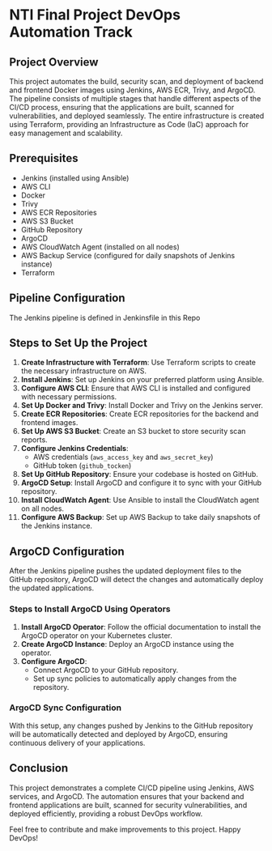 
# NTI Final Project DevOps Automation Track

## Project Overview

This project automates the build, security scan, and deployment of backend and frontend Docker images using Jenkins, AWS ECR, Trivy, and ArgoCD. The pipeline consists of multiple stages that handle different aspects of the CI/CD process, ensuring that the applications are built, scanned for vulnerabilities, and deployed seamlessly. The entire infrastructure is created using Terraform, providing an Infrastructure as Code (IaC) approach for easy management and scalability.

## Prerequisites

- Jenkins (installed using Ansible)
- AWS CLI
- Docker
- Trivy
- AWS ECR Repositories
- AWS S3 Bucket
- GitHub Repository
- ArgoCD
- AWS CloudWatch Agent (installed on all nodes)
- AWS Backup Service (configured for daily snapshots of Jenkins instance)
- Terraform

## Pipeline Configuration

The Jenkins pipeline is defined in Jenkinsfile in this Repo

## Steps to Set Up the Project

1. **Create Infrastructure with Terraform**: Use Terraform scripts to create the necessary infrastructure on AWS.
2. **Install Jenkins**: Set up Jenkins on your preferred platform using Ansible.
3. **Configure AWS CLI**: Ensure that AWS CLI is installed and configured with necessary permissions.
4. **Set Up Docker and Trivy**: Install Docker and Trivy on the Jenkins server.
5. **Create ECR Repositories**: Create ECR repositories for the backend and frontend images.
6. **Set Up AWS S3 Bucket**: Create an S3 bucket to store security scan reports.
7. **Configure Jenkins Credentials**:
   - AWS credentials (`aws_access_key` and `aws_secret_key`)
   - GitHub token (`github_tocken`)
8. **Set Up GitHub Repository**: Ensure your codebase is hosted on GitHub.
9. **ArgoCD Setup**: Install ArgoCD and configure it to sync with your GitHub repository.
10. **Install CloudWatch Agent**: Use Ansible to install the CloudWatch agent on all nodes.
11. **Configure AWS Backup**: Set up AWS Backup to take daily snapshots of the Jenkins instance.

## ArgoCD Configuration

After the Jenkins pipeline pushes the updated deployment files to the GitHub repository, ArgoCD will detect the changes and automatically deploy the updated applications.

### Steps to Install ArgoCD Using Operators

1. **Install ArgoCD Operator**: Follow the official documentation to install the ArgoCD operator on your Kubernetes cluster.
2. **Create ArgoCD Instance**: Deploy an ArgoCD instance using the operator.
3. **Configure ArgoCD**:
   - Connect ArgoCD to your GitHub repository.
   - Set up sync policies to automatically apply changes from the repository.

### ArgoCD Sync Configuration

With this setup, any changes pushed by Jenkins to the GitHub repository will be automatically detected and deployed by ArgoCD, ensuring continuous delivery of your applications.

## Conclusion

This project demonstrates a complete CI/CD pipeline using Jenkins, AWS services, and ArgoCD. The automation ensures that your backend and frontend applications are built, scanned for security vulnerabilities, and deployed efficiently, providing a robust DevOps workflow.

Feel free to contribute and make improvements to this project. Happy DevOps!
